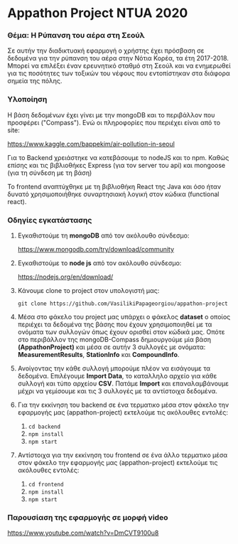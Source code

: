 # Appathon Project NTUA 2020
### Θέμα: Η Ρύπανση του αέρα στη Σεούλ
Σε αυτήν την διαδικτυακή εφαρμογή ο χρήστης έχει πρόσβαση σε δεδομένα για την ρύπανση του αέρα στην Νότια Κορέα, τα έτη 2017-2018. 
Μπορεί να επιλέξει έναν ερευνητικό σταθμό στη Σεούλ και να ενημερωθεί για τις ποσότητες των τοξικών του νέφους που εντοπίστηκαν στα διάφορα σημεία της πόλης. 

### Yλοποίηση 
Η βάση δεδομένων έχει γίνει με την mongoDB και το περιβάλλον που προσφέρει ("Compass").
Ενώ οι πληροφορίες που περιέχει είναι από το site: 

https://www.kaggle.com/bappekim/air-pollution-in-seoul

Για το Backend χρειάστηκε να κατεβάσουμε το nodeJS και το npm. 
Καθώς επίσης και τις βιβλιοθήκες Express (για τον server του api) και mongoose (για τη σύνδεση με τη βάση)

Το frontend αναπτύχθηκε με τη βιβλιοθήκη React της Java και όσο ήταν δυνατό χρησιμοποιήθηκε συναρτησιακή λογική στον κώδικα (functional react).

### Οδηγίες εγκατάστασης
1) Εγκαθιστούμε τη <b>mongoDB</b> από τον ακόλουθο σύνδεσμο: 

    https://www.mongodb.com/try/download/community
  
2) Εγκαθιστούμε το <b>node js</b> από τον ακόλουθο σύνδεσμο: 

    https://nodejs.org/en/download/

3) Κάνουμε clone το project στον υπολογιστή μας:

    `git clone https://github.com/VasilikiPapageorgiou/appathon-project`  

4) Μέσα στο φάκελο του project μας υπάρχει ο φάκελος <b>dataset</b> ο οποίος περιέχει τα δεδομένα της βάσης που έχουν χρησιμοποιηθεί με τα ονόματα των συλλογών όπως έχουν ορισθεί στον κώδικά μας. 
Οπότε στο περιβάλλον της mongoDB-Compass δημιουργούμε μία βάση <b>(AppathonProject)</b> και μέσα σε αυτήν 3 συλλογές με ονόματα: <b>MeasurementResults</b>, <b>StationInfo</b> και <b>CompoundInfo</b>.

5) Ανοίγοντας την κάθε συλλογή μπορούμε πλέον να εισάγουμε τα δεδομένα.
Επιλέγουμε <b>Import Data</b>, το καταλληλο αρχείο για κάθε συλλογή και τύπο αρχείου <b>CSV</b>.
Πατάμε <b>Import</b> και επαναλαμβάνουμε μέχρι να γεμίσουμε και τις 3 συλλογές με τα αντίστοιχα δεδομένα.


    
6) Για την εκκίνηση του backend σε ένα τερματικο μέσα στον φάκελο την εφαρμογής μας (appathon-project) εκτελούμε τις ακόλουθες εντολές: 
    1. `cd backend`
    2. `npm install`
    3. `npm start`

7) Αντίστοιχα για την εκκίνηση του frontend σε ένα άλλο τερματικο μέσα στον φάκελο την εφαρμογής μας (appathon-project) εκτελούμε τις ακόλουθες εντολές: 
    1. `cd frontend`
    2. `npm install`
    3. `npm start`

### Παρουσίαση της εφαρμογής σε μορφή video

https://www.youtube.com/watch?v=DmCVT9100u8
